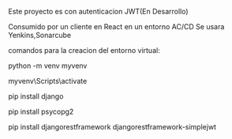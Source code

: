 Este proyecto es con autenticacion JWT(En Desarrollo)

Consumido por un cliente en React en un entorno AC/CD 
Se usara Yenkins,Sonarcube  

comandos para la creacion del entorno virtual:

python -m venv myvenv

myvenv\Scripts\activate

pip install django

pip install psycopg2

pip install djangorestframework djangorestframework-simplejwt
